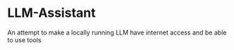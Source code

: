 # LLM-Assistant
An attempt to make a locally running LLM have internet access and be able to use tools
